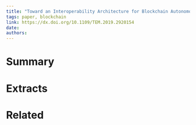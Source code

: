 ```yaml
---
title: "Toward an Interoperability Architecture for Blockchain Autonomous Systems"
tags: paper, blockchain
link: https://dx.doi.org/10.1109/TEM.2019.2920154
date:
authors:
---
```


# Summary

# Extracts

# Related
